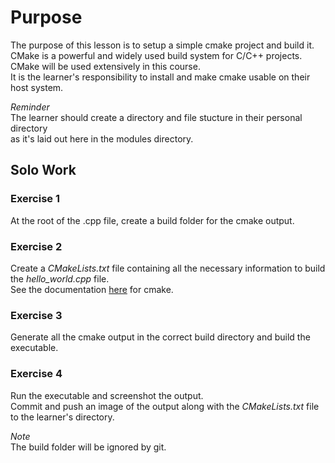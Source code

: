 # Purpose
The purpose of this lesson is to setup a simple cmake project and build it. \
CMake is a powerful and widely used build system for C/C++ projects. \
CMake will be used extensively in this course. \
It is the learner's responsibility to install and make cmake usable on their host system.

*Reminder* \
The learner should create a directory and file stucture in their personal directory \
as it's laid out here in the modules directory.

## Solo Work

### Exercise 1
At the root of the .cpp file, create a build folder for the cmake output.

### Exercise 2
Create a *CMakeLists.txt* file containing all the necessary information to build the *hello_world.cpp* file. \
See the documentation [here](https://cmake.org/cmake/help/latest/index.html) for cmake.

### Exercise 3
Generate all the cmake output in the correct build directory and build the executable.

### Exercise 4
Run the executable and screenshot the output. \
Commit and push an image of the output along with the *CMakeLists.txt* file to the learner's directory.

*Note* \
The build folder will be ignored by git.
